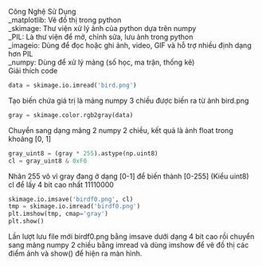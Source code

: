 Công Nghệ Sử Dụng<br>
_matplotlib: Vẽ đồ thị trong python<br>
_skimage: Thư viện xử lý ảnh của python dựa trên numpy<br>
_PIL: Là thư viện để mở, chỉnh sửa, lưu ảnh trong python<br>
_imageio: Dùng để đọc hoặc ghi ảnh, video, GIF và hỗ trợ nhiều định dạng hơn PIL<br>
_numpy: Dùng để xử lý mảng (số học, ma trận, thống kê)<br>
Giải thích code<br>
```python
data = skimage.io.imread('bird.png')
```
Tạo biến chứa giá trị là mảng numpy 3 chiều được biến ra từ ảnh bird.png
```python
gray = skimage.color.rgb2gray(data) 
```
Chuyển sang dạng mảng 2 numpy 2 chiều, kết quả là ảnh float trong khoảng [0, 1]
```python
gray_uint8 = (gray * 255).astype(np.uint8)
cl = gray_uint8 & 0xF0
```
Nhân 255 vô vì gray đang ở dạng [0-1] để biến thành [0-255] (Kiểu uint8)<br>
cl để lấy 4 bit cao nhất 11110000
```python
skimage.io.imsave('birdf0.png', cl)
tmp = skimage.io.imread('birdf0.png')
plt.imshow(tmp, cmap='gray')
plt.show()
```
Lần lượt lưu file mới birdf0.png bằng imsave dưới dạng 4 bit cao rồi chuyển sang mảng numpy 2 chiều bằng imread và dùng imshow để vẽ đồ thị các điểm ảnh và show() để hiện ra màn hình.
